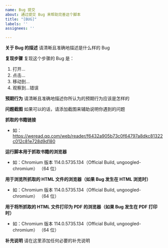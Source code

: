 ```yaml
---
name: Bug 提交
about: 通过提交 Bug 来帮助完善这个脚本
title: "[BUG]"
labels: ''
assignees: ''

---
```


**关于 Bug 的描述**
请清晰且准确地描述是什么样的 Bug

**复现步骤**
复现这个步骤的 Bug 是：
1. 打开…
2. 点击…
3. 移动到…
4. 观察到…错误

**预期行为**
请清晰且准确地描述你所认为的预期行为应该是怎样的

**问题截图**
如果可以的话，请添加截图来辅助说明你遇到的问题

**抓取的书籍链接**
 - 如：https://weread.qq.com/web/reader/f6432a905b73c0f64797a8dkc81322c012c81e728d9d180

**运行脚本用于抓取书籍的浏览器**
 - 如：Chromium 版本 114.0.5735.134（Official Build, ungoogled-chromium） （64 位）

**用于浏览所抓取的 HTML 文件的浏览器（如果 Bug 发生在 HTML 浏览时）**
 - 如：Chromium 版本 114.0.5735.134（Official Build, ungoogled-chromium） （64 位）

**用于将所抓取的 HTML 文件打印为 PDF 的浏览器（如果 Bug 发生在 PDF 打印时）**
 - 如：Chromium 版本 114.0.5735.134（Official Build, ungoogled-chromium） （64 位）

**补充说明**
请在这里添加任何必要的补充说明

